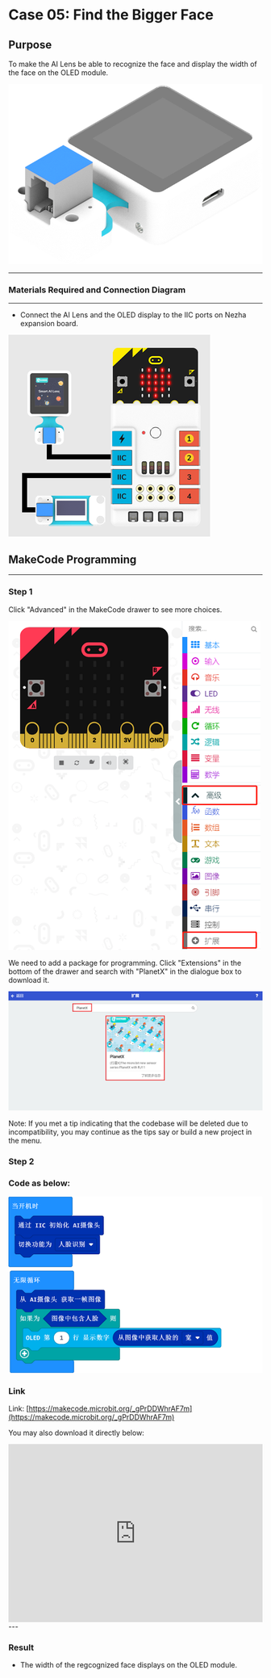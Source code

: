 # Case 05: Find the Bigger Face

## Purpose
To make the AI Lens be able to recognize the face and display the width of the face on the OLED module. 

![](./images/05035_01.png)


---

### Materials Required and Connection Diagram
---

- Connect the AI Lens and the OLED display to the IIC ports on Nezha expansion board.


![](./images/05035_05_03.png)



## MakeCode Programming 

---

### Step 1

Click "Advanced" in the MakeCode drawer to see more choices.

![](./images/05001_04.png)

We need to add a package for programming. Click "Extensions" in the bottom of the drawer and search with "PlanetX" in the dialogue box to download it. 

![](./images/05001_05.png)

Note: If you met a tip indicating that the codebase will be deleted due to incompatibility, you may continue as the tips say or build a new project in the menu. 

### Step 2

### Code as below:

![](./images/05035_05_06.png)


### Link
Link: [https://makecode.microbit.org/_gPrDDWhrAF7m](https://makecode.microbit.org/_gPrDDWhrAF7m)

You may also download it directly below:

<div style="position:relative;height:0;padding-bottom:70%;overflow:hidden;"><iframe style="position:absolute;top:0;left:0;width:100%;height:100%;" src="https://makecode.microbit.org/#pub:_gPrDDWhrAF7m" frameborder="0" sandbox="allow-popups allow-forms allow-scripts allow-same-origin"></iframe></div>  
---

### Result
- The width of the regcognized face displays on the OLED module.

